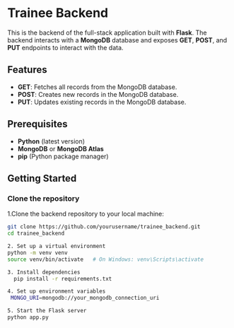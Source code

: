 # Trainee Backend

This is the backend of the full-stack application built with **Flask**. The backend interacts with a **MongoDB** database and exposes **GET**, **POST**, and **PUT** endpoints to interact with the data.

## Features

- **GET**: Fetches all records from the MongoDB database.
- **POST**: Creates new records in the MongoDB database.
- **PUT**: Updates existing records in the MongoDB database.

## Prerequisites

- **Python** (latest version)
- **MongoDB** or **MongoDB Atlas**
- **pip** (Python package manager)

## Getting Started

###  Clone the repository

1.Clone the backend repository to your local machine:

```bash
git clone https://github.com/yourusername/trainee_backend.git
cd trainee_backend

2. Set up a virtual environment
python -m venv venv
source venv/bin/activate   # On Windows: venv\Scripts\activate

3. Install dependencies
  pip install -r requirements.txt

4. Set up environment variables
 MONGO_URI=mongodb://your_mongodb_connection_uri

5. Start the Flask server
python app.py
